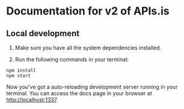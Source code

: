 # Documentation for v2 of APIs.is

## Local development

1. Make sure you have all the system dependencies installed.

2. Run the following commands in your terminal:

```
npm install
npm start
```

Now you've got a auto-reloading development server running in your terminal.
You can access the docs page in your browser at
[http://localhost:1337](http://localhost:1337).
